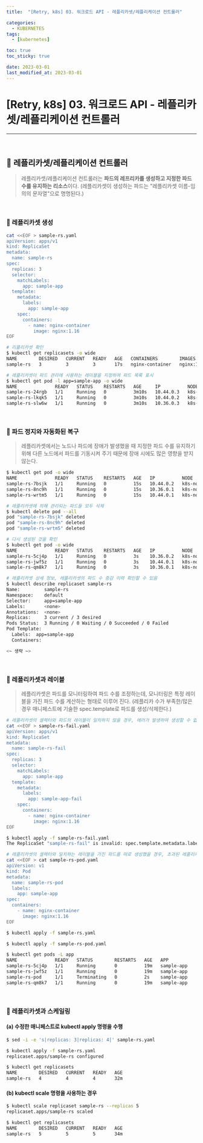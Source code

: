 ```yaml
---
title:  "[Retry, k8s] 03. 워크로드 API - 레플리카셋/레플리케이션 컨트롤러" 

categories:
  - KUBERNETES
tags:
  - [kubernetes]

toc: true
toc_sticky: true

date: 2023-03-01
last_modified_at: 2023-03-01
---
```

# [Retry, k8s] 03. 워크로드 API - 레플리카셋/레플리케이션 컨트롤러
---

<style>
table {
    font-size: 12pt;
}
table th:first-of-type {
    width: 5%;
}
table th:nth-of-type(2) {
    width: 15%;
}
table th:nth-of-type(3) {
    width: 50%;
}
table th:nth-of-type(4) {
    width: 30%;
}
</style>

<br>

## 🔔 레플리카셋/레플리케이션 컨트롤러

> 레플리카셋/레플리케이션 컨트롤러는 **파드의 레프리카를 생성하고 지정한 파드 수를 유지하는 리소스**이다. (레플리카셋이 생성하는 파드는 "레플리카셋 이름-임의의 문자열"으로 명명된다.)

<br>

### 📜 레플리카셋 생성

```bash
cat <<EOF > sample-rs.yaml
apiVersion: apps/v1
kind: ReplicaSet
metadata:
  name: sample-rs
spec:
  replicas: 3
  selector:
    matchLabels:
      app: sample-app
  template:
    metadata:
      labels:
        app: sample-app
    spec:
      containers:
        - name: nginx-container
          image: nginx:1.16
EOF
```

```bash
# 리플리카셋 확인
$ kubectl get replicasets -o wide
NAME        DESIRED   CURRENT   READY   AGE   CONTAINERS        IMAGES       SELECTOR
sample-rs   3         3         3       17s   nginx-container   nginx:1.16   app=sample-app

# 레플리카셋이 파드 관리에 사용하는 레이블을 지정하여 파드 목록 표시
$ kubectl get pod -l app=sample-app -o wide
NAME              READY   STATUS    RESTARTS   AGE     IP          NODE         NOMINATED NODE   READINESS GATES
sample-rs-24rgb   1/1     Running   0          3m10s   10.44.0.3   k8s-node01   <none>           <none>
sample-rs-lkqk5   1/1     Running   0          3m10s   10.44.0.2   k8s-node01   <none>           <none>
sample-rs-slw6w   1/1     Running   0          3m10s   10.36.0.3   k8s-node02   <none>           <none>
```

<br>

### 📜 파드 정지와 자동화된 복구

> 레플리카셋에서는 노드나 파드에 장애가 발생했을 때 지정한 파드 수를 유지하기 위해 다른 노드에서 파드를 기동시켜 주기 때문에 장애 시에도 많은 영향을 받지 않는다.

```bash
$ kubectl get pod -o wide
NAME              READY   STATUS    RESTARTS   AGE   IP          NODE         NOMINATED NODE   READINESS GATES
sample-rs-7bsjk   1/1     Running   0          15s   10.44.0.2   k8s-node01   <none>           <none>
sample-rs-8nc9h   1/1     Running   0          15s   10.36.0.1   k8s-node02   <none>           <none>
sample-rs-wrtm5   1/1     Running   0          15s   10.44.0.1   k8s-node01   <none>           <none>

# 레플리카셋에 의해 관리되는 파드들 모두 삭제
$ kubectl delete pod --all
pod "sample-rs-7bsjk" deleted
pod "sample-rs-8nc9h" deleted
pod "sample-rs-wrtm5" deleted

# 다시 생성된 것을 확인
$ kubectl get pod -o wide
NAME              READY   STATUS    RESTARTS   AGE   IP          NODE         NOMINATED NODE   READINESS GATES
sample-rs-5cj4p   1/1     Running   0          3s    10.36.0.2   k8s-node02   <none>           <none>
sample-rs-jwf5z   1/1     Running   0          3s    10.44.0.1   k8s-node01   <none>           <none>
sample-rs-qm8k7   1/1     Running   0          3s    10.36.0.1   k8s-node02   <none>           <none>

# 레플리카셋 상세 정보, 레플리카셋의 파드 수 증감 이력 확인할 수 있음
$ kubectl describe replicaset sample-rs
Name:         sample-rs
Namespace:    default
Selector:     app=sample-app
Labels:       <none>
Annotations:  <none>
Replicas:     3 current / 3 desired
Pods Status:  3 Running / 0 Waiting / 0 Succeeded / 0 Failed
Pod Template:
  Labels:  app=sample-app
  Containers:

<~ 생략 ~>
```

<br>

### 📜 레플리카셋과 레이블

> 레플리카셋은 파드를 모니터링하여 파드 수를 조정하는데, 모니터링은 특정 레이블을 가진 파드 수를 계산하는 형태로 이루어 진다. (레플리카 수가 부족한/많은 경우 매니페스트에 기술한 spec.template로 파드를 생성/삭제한다.)

```bash
# 레플리카셋의 셀렉터와 파드의 레이블이 일치하지 않을 경우, 에러가 발생하여 생성할 수 없게됨
cat <<EOF > sample-rs-fail.yaml
apiVersion: apps/v1
kind: ReplicaSet
metadata:
  name: sample-rs-fail
spec:
  replicas: 3
  selector:
    matchLabels:
      app: sample-app
  template:
    metadata:
      labels:
        app: sample-app-fail
    spec:
      containers:
        - name: nginx-container
          image: nginx:1.16
EOF

$ kubectl apply -f sample-rs-fail.yaml
The ReplicaSet "sample-rs-fail" is invalid: spec.template.metadata.labels: Invalid value: map[string]string{"app":"sample-app-fail"}: `selector` does not match template `labels`
```

```bash
# 레플리카셋의 셀렉터와 일치하는 레이블을 가진 파드를 따로 생성했을 경우, 초과된 레플리카 수를 감지하여 삭제한다.
cat <<EOF > cat sample-rs-pod.yaml
apiVersion: v1
kind: Pod
metadata:
  name: sample-rs-pod
  labels:
    app: sample-app
spec:
  containers:
    - name: nginx-container
      image: nginx:1.16
EOF

$ kubectl apply -f sample-rs.yaml

$ kubectl apply -f sample-rs-pod.yaml

$ kubectl get pods -L app
NAME              READY   STATUS        RESTARTS   AGE   APP
sample-rs-5cj4p   1/1     Running       0          19m   sample-app
sample-rs-jwf5z   1/1     Running       0          19m   sample-app
sample-rs-pod     1/1     Terminating   0          2s    sample-app
sample-rs-qm8k7   1/1     Running       0          19m   sample-app
```

<br>

### 📜 레플리카셋과 스케일링

#### (a) 수정한 매니페스트로 kubectl apply 명령을 수행

```bash
$ sed -i -e 's|replicas: 3|replicas: 4|' sample-rs.yaml

$ kubectl apply -f sample-rs.yaml
replicaset.apps/sample-rs configured

$ kubectl get replicasets
NAME        DESIRED   CURRENT   READY   AGE
sample-rs   4         4         4       32m
```

#### (b) kubectl scale 명령을 사용하는 경우

```bash
$ kubectl scale replicaset sample-rs --replicas 5
replicaset.apps/sample-rs scaled

$ kubectl get replicasets
NAME        DESIRED   CURRENT   READY   AGE
sample-rs   5         5         5       34m
```

<br>